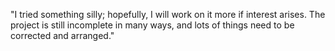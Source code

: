 "I tried something silly; hopefully, I will work on it more if interest arises. The project is still incomplete in many ways, and lots of things need to be corrected and arranged."

